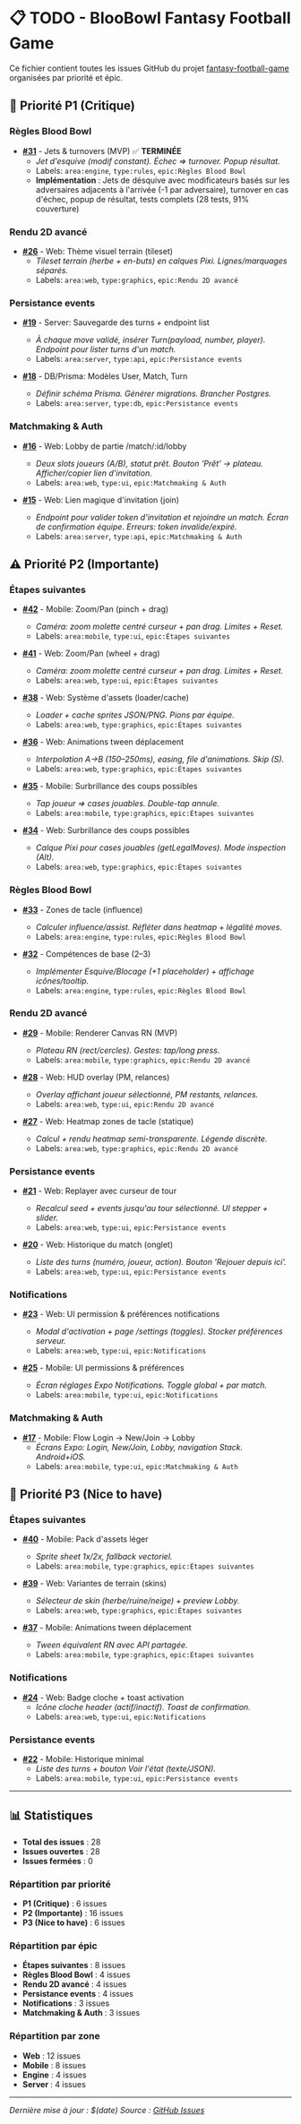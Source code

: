 # 📋 TODO - BlooBowl Fantasy Football Game

Ce fichier contient toutes les issues GitHub du projet [fantasy-football-game](https://github.com/Ryxeuf/fantasy-football-game) organisées par priorité et épic.

## 🚨 Priorité P1 (Critique)

### Règles Blood Bowl

- **[#31](https://github.com/Ryxeuf/fantasy-football-game/issues/31)** - Jets & turnovers (MVP) ✅ **TERMINÉE**
  - _Jet d'esquive (modif constant). Échec => turnover. Popup résultat._
  - Labels: `area:engine`, `type:rules`, `epic:Règles Blood Bowl`
  - **Implémentation** : Jets de désquive avec modificateurs basés sur les adversaires adjacents à l'arrivée (-1 par adversaire), turnover en cas d'échec, popup de résultat, tests complets (28 tests, 91% couverture)

### Rendu 2D avancé

- **[#26](https://github.com/Ryxeuf/fantasy-football-game/issues/26)** - Web: Thème visuel terrain (tileset)
  - _Tileset terrain (herbe + en-buts) en calques Pixi. Lignes/marquages séparés._
  - Labels: `area:web`, `type:graphics`, `epic:Rendu 2D avancé`

### Persistance events

- **[#19](https://github.com/Ryxeuf/fantasy-football-game/issues/19)** - Server: Sauvegarde des turns + endpoint list
  - _À chaque move validé, insérer Turn(payload, number, player). Endpoint pour lister turns d'un match._
  - Labels: `area:server`, `type:api`, `epic:Persistance events`

- **[#18](https://github.com/Ryxeuf/fantasy-football-game/issues/18)** - DB/Prisma: Modèles User, Match, Turn
  - _Définir schéma Prisma. Générer migrations. Brancher Postgres._
  - Labels: `area:server`, `type:db`, `epic:Persistance events`

### Matchmaking & Auth

- **[#16](https://github.com/Ryxeuf/fantasy-football-game/issues/16)** - Web: Lobby de partie /match/:id/lobby
  - _Deux slots joueurs (A/B), statut prêt. Bouton 'Prêt' → plateau. Afficher/copier lien d'invitation._
  - Labels: `area:web`, `type:ui`, `epic:Matchmaking & Auth`

- **[#15](https://github.com/Ryxeuf/fantasy-football-game/issues/15)** - Web: Lien magique d'invitation (join)
  - _Endpoint pour valider token d'invitation et rejoindre un match. Écran de confirmation équipe. Erreurs: token invalide/expiré._
  - Labels: `area:server`, `type:api`, `epic:Matchmaking & Auth`

## ⚠️ Priorité P2 (Importante)

### Étapes suivantes

- **[#42](https://github.com/Ryxeuf/fantasy-football-game/issues/42)** - Mobile: Zoom/Pan (pinch + drag)
  - _Caméra: zoom molette centré curseur + pan drag. Limites + Reset._
  - Labels: `area:mobile`, `type:ui`, `epic:Étapes suivantes`

- **[#41](https://github.com/Ryxeuf/fantasy-football-game/issues/41)** - Web: Zoom/Pan (wheel + drag)
  - _Caméra: zoom molette centré curseur + pan drag. Limites + Reset._
  - Labels: `area:web`, `type:ui`, `epic:Étapes suivantes`

- **[#38](https://github.com/Ryxeuf/fantasy-football-game/issues/38)** - Web: Système d'assets (loader/cache)
  - _Loader + cache sprites JSON/PNG. Pions par équipe._
  - Labels: `area:web`, `type:graphics`, `epic:Étapes suivantes`

- **[#36](https://github.com/Ryxeuf/fantasy-football-game/issues/36)** - Web: Animations tween déplacement
  - _Interpolation A→B (150–250ms), easing, file d'animations. Skip (S)._
  - Labels: `area:web`, `type:graphics`, `epic:Étapes suivantes`

- **[#35](https://github.com/Ryxeuf/fantasy-football-game/issues/35)** - Mobile: Surbrillance des coups possibles
  - _Tap joueur => cases jouables. Double-tap annule._
  - Labels: `area:mobile`, `type:graphics`, `epic:Étapes suivantes`

- **[#34](https://github.com/Ryxeuf/fantasy-football-game/issues/34)** - Web: Surbrillance des coups possibles
  - _Calque Pixi pour cases jouables (getLegalMoves). Mode inspection (Alt)._
  - Labels: `area:web`, `type:graphics`, `epic:Étapes suivantes`

### Règles Blood Bowl

- **[#33](https://github.com/Ryxeuf/fantasy-football-game/issues/33)** - Zones de tacle (influence)
  - _Calculer influence/assist. Réfléter dans heatmap + légalité moves._
  - Labels: `area:engine`, `type:rules`, `epic:Règles Blood Bowl`

- **[#32](https://github.com/Ryxeuf/fantasy-football-game/issues/32)** - Compétences de base (2–3)
  - _Implémenter Esquive/Blocage (+1 placeholder) + affichage icônes/tooltip._
  - Labels: `area:engine`, `type:rules`, `epic:Règles Blood Bowl`

### Rendu 2D avancé

- **[#29](https://github.com/Ryxeuf/fantasy-football-game/issues/29)** - Mobile: Renderer Canvas RN (MVP)
  - _Plateau RN (rect/cercles). Gestes: tap/long press._
  - Labels: `area:mobile`, `type:graphics`, `epic:Rendu 2D avancé`

- **[#28](https://github.com/Ryxeuf/fantasy-football-game/issues/28)** - Web: HUD overlay (PM, relances)
  - _Overlay affichant joueur sélectionné, PM restants, relances._
  - Labels: `area:web`, `type:ui`, `epic:Rendu 2D avancé`

- **[#27](https://github.com/Ryxeuf/fantasy-football-game/issues/27)** - Web: Heatmap zones de tacle (statique)
  - _Calcul + rendu heatmap semi-transparente. Légende discrète._
  - Labels: `area:web`, `type:graphics`, `epic:Rendu 2D avancé`

### Persistance events

- **[#21](https://github.com/Ryxeuf/fantasy-football-game/issues/21)** - Web: Replayer avec curseur de tour
  - _Recalcul seed + events jusqu'au tour sélectionné. UI stepper + slider._
  - Labels: `area:web`, `type:ui`, `epic:Persistance events`

- **[#20](https://github.com/Ryxeuf/fantasy-football-game/issues/20)** - Web: Historique du match (onglet)
  - _Liste des turns (numéro, joueur, action). Bouton 'Rejouer depuis ici'._
  - Labels: `area:web`, `type:ui`, `epic:Persistance events`

### Notifications

- **[#23](https://github.com/Ryxeuf/fantasy-football-game/issues/23)** - Web: UI permission & préférences notifications
  - _Modal d'activation + page /settings (toggles). Stocker préférences serveur._
  - Labels: `area:web`, `type:ui`, `epic:Notifications`

- **[#25](https://github.com/Ryxeuf/fantasy-football-game/issues/25)** - Mobile: UI permissions & préférences
  - _Écran réglages Expo Notifications. Toggle global + par match._
  - Labels: `area:mobile`, `type:ui`, `epic:Notifications`

### Matchmaking & Auth

- **[#17](https://github.com/Ryxeuf/fantasy-football-game/issues/17)** - Mobile: Flow Login → New/Join → Lobby
  - _Écrans Expo: Login, New/Join, Lobby, navigation Stack. Android+iOS._
  - Labels: `area:mobile`, `type:ui`, `epic:Matchmaking & Auth`

## 📝 Priorité P3 (Nice to have)

### Étapes suivantes

- **[#40](https://github.com/Ryxeuf/fantasy-football-game/issues/40)** - Mobile: Pack d'assets léger
  - _Sprite sheet 1x/2x, fallback vectoriel._
  - Labels: `area:mobile`, `type:graphics`, `epic:Étapes suivantes`

- **[#39](https://github.com/Ryxeuf/fantasy-football-game/issues/39)** - Web: Variantes de terrain (skins)
  - _Sélecteur de skin (herbe/ruine/neige) + preview Lobby._
  - Labels: `area:web`, `type:graphics`, `epic:Étapes suivantes`

- **[#37](https://github.com/Ryxeuf/fantasy-football-game/issues/37)** - Mobile: Animations tween déplacement
  - _Tween équivalent RN avec API partagée._
  - Labels: `area:mobile`, `type:graphics`, `epic:Étapes suivantes`

### Notifications

- **[#24](https://github.com/Ryxeuf/fantasy-football-game/issues/24)** - Web: Badge cloche + toast activation
  - _Icône cloche header (actif/inactif). Toast de confirmation._
  - Labels: `area:web`, `type:ui`, `epic:Notifications`

### Persistance events

- **[#22](https://github.com/Ryxeuf/fantasy-football-game/issues/22)** - Mobile: Historique minimal
  - _Liste des turns + bouton Voir l'état (texte/JSON)._
  - Labels: `area:mobile`, `type:ui`, `epic:Persistance events`

---

## 📊 Statistiques

- **Total des issues** : 28
- **Issues ouvertes** : 28
- **Issues fermées** : 0

### Répartition par priorité

- **P1 (Critique)** : 6 issues
- **P2 (Importante)** : 16 issues
- **P3 (Nice to have)** : 6 issues

### Répartition par épic

- **Étapes suivantes** : 8 issues
- **Règles Blood Bowl** : 4 issues
- **Rendu 2D avancé** : 4 issues
- **Persistance events** : 4 issues
- **Notifications** : 3 issues
- **Matchmaking & Auth** : 3 issues

### Répartition par zone

- **Web** : 12 issues
- **Mobile** : 8 issues
- **Engine** : 4 issues
- **Server** : 4 issues

---

_Dernière mise à jour : $(date)_
_Source : [GitHub Issues](https://github.com/Ryxeuf/fantasy-football-game/issues)_
